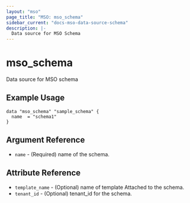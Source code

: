 ```yaml
---
layout: "mso"
page_title: "MSO: mso_schema"
sidebar_current: "docs-mso-data-source-schema"
description: |-
  Data source for MSO Schema
---
```


# mso_schema #

Data source for MSO schema  

## Example Usage ##

```hcl
data "mso_schema" "sample_schema" {
  name  = "schema1"
}
```

## Argument Reference ##

* `name` - (Required) name of the schema.

## Attribute Reference ##

* `template_name` - (Optional) name of template Attached to the schema.
* `tenant_id` - (Optional) tenant_id for the schema.
